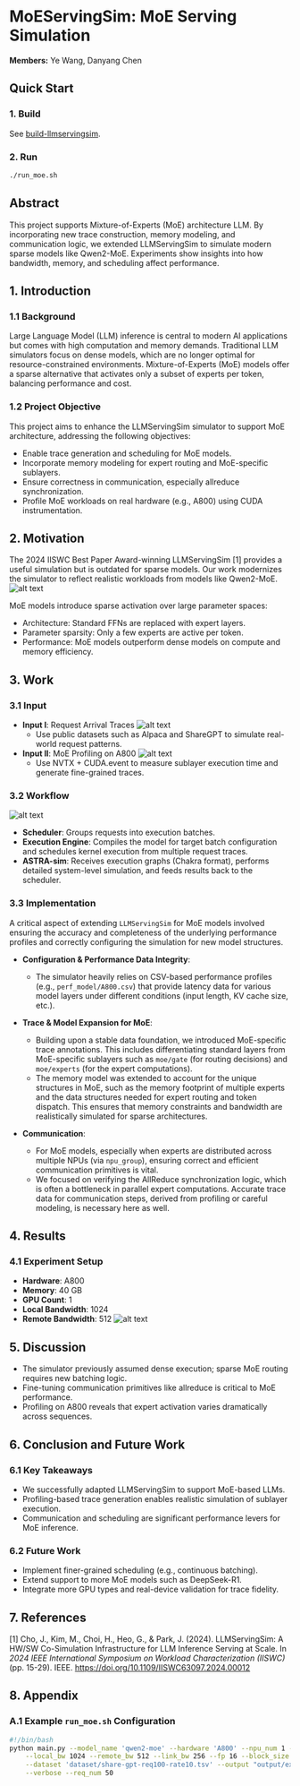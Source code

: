 # MoEServingSim: MoE Serving Simulation

**Members:** Ye Wang, Danyang Chen

## Quick Start
### 1. Build
See [build-llmservingsim](https://github.com/casys-kaist/LLMServingSim?tab=readme-ov-file#build-llmservingsim).

### 2. Run
```bash
./run_moe.sh
```


## Abstract

This project supports Mixture-of-Experts (MoE) architecture LLM. By incorporating new trace construction, memory modeling, and communication logic, we extended LLMServingSim to simulate modern sparse models like Qwen2-MoE. Experiments show insights into how bandwidth, memory, and scheduling affect performance.

## 1. Introduction

### 1.1 Background

Large Language Model (LLM) inference is central to modern AI applications but comes with high computation and memory demands. Traditional LLM simulators focus on dense models, which are no longer optimal for resource-constrained environments. Mixture-of-Experts (MoE) models offer a sparse alternative that activates only a subset of experts per token, balancing performance and cost.

### 1.2 Project Objective

This project aims to enhance the LLMServingSim simulator to support MoE architecture, addressing the following objectives:

* Enable trace generation and scheduling for MoE models.
* Incorporate memory modeling for expert routing and MoE-specific sublayers.
* Ensure correctness in communication, especially allreduce synchronization.
* Profile MoE workloads on real hardware (e.g., A800) using CUDA instrumentation.

## 2. Motivation

The 2024 IISWC Best Paper Award-winning LLMServingSim [1] provides a useful simulation but is outdated for sparse models. Our work modernizes the simulator to reflect realistic workloads from models like Qwen2-MoE.
![alt text](pictures/MoE.jpg)

MoE models introduce sparse activation over large parameter spaces:

* Architecture: Standard FFNs are replaced with expert layers.
* Parameter sparsity: Only a few experts are active per token.
* Performance: MoE models outperform dense models on compute and memory efficiency.

## 3. Work

### 3.1 Input

* **Input I**: Request Arrival Traces
![alt text](pictures/Request.png)
  * Use public datasets such as Alpaca and ShareGPT to simulate real-world request patterns.
* **Input II**: MoE Profiling on A800
![alt text](pictures/profile.png)
  * Use NVTX + CUDA.event to measure sublayer execution time and generate fine-grained traces.

### 3.2 Workflow
![alt text](pictures/workflow.png)
* **Scheduler**: Groups requests into execution batches.
* **Execution Engine**: Compiles the model for target batch configuration and schedules kernel execution from multiple request traces.
* **ASTRA-sim**: Receives execution graphs (Chakra format), performs detailed system-level simulation, and feeds results back to the scheduler.

### 3.3 Implementation

A critical aspect of extending `LLMServingSim` for MoE models involved ensuring the accuracy and completeness of the underlying performance profiles and correctly configuring the simulation for new model structures.

*   **Configuration & Performance Data Integrity**:
    *   The simulator heavily relies on CSV-based performance profiles (e.g., `perf_model/A800.csv`) that provide latency data for various model layers under different conditions (input length, KV cache size, etc.).

*   **Trace & Model Expansion for MoE**:
    *   Building upon a stable data foundation, we introduced MoE-specific trace annotations. This includes differentiating standard layers from MoE-specific sublayers such as `moe/gate` (for routing decisions) and `moe/experts` (for the expert computations).
    *   The memory model was extended to account for the unique structures in MoE, such as the memory footprint of multiple experts and the data structures needed for expert routing and token dispatch. This ensures that memory constraints and bandwidth are realistically simulated for sparse architectures.

*   **Communication**:
    *   For MoE models, especially when experts are distributed across multiple NPUs (via `npu_group`), ensuring correct and efficient communication primitives is vital.
    *   We focused on verifying the AllReduce synchronization logic, which is often a bottleneck in parallel expert computations. Accurate trace data for communication steps, derived from profiling or careful modeling, is necessary here as well.

## 4. Results

### 4.1 Experiment Setup

* **Hardware**: A800
* **Memory**: 40 GB
* **GPU Count**: 1
* **Local Bandwidth**: 1024
* **Remote Bandwidth**: 512
![alt text](pictures/output.png)
## 5. Discussion

* The simulator previously assumed dense execution; sparse MoE routing requires new batching logic.
* Fine-tuning communication primitives like allreduce is critical to MoE performance.
* Profiling on A800 reveals that expert activation varies dramatically across sequences.

## 6. Conclusion and Future Work

### 6.1 Key Takeaways

* We successfully adapted LLMServingSim to support MoE-based LLMs.
* Profiling-based trace generation enables realistic simulation of sublayer execution.
* Communication and scheduling are significant performance levers for MoE inference.

### 6.2 Future Work

* Implement finer-grained scheduling (e.g., continuous batching).
* Extend support to more MoE models such as DeepSeek-R1.
* Integrate more GPU types and real-device validation for trace fidelity.

## 7. References
[1] Cho, J., Kim, M., Choi, H., Heo, G., & Park, J. (2024). LLMServingSim: A HW/SW Co-Simulation Infrastructure for LLM Inference Serving at Scale. In *2024 IEEE International Symposium on Workload Characterization (IISWC)* (pp. 15-29). IEEE. https://doi.org/10.1109/IISWC63097.2024.00012

## 8. Appendix

### A.1 Example `run_moe.sh` Configuration

```bash
#!/bin/bash
python main.py --model_name 'qwen2-moe' --hardware 'A800' --npu_num 1 --npu_group 1 --npu_mem 40 \
    --local_bw 1024 --remote_bw 512 --link_bw 256 --fp 16 --block_size 8 \
    --dataset 'dataset/share-gpt-req100-rate10.tsv' --output "output/example_run.csv" \
    --verbose --req_num 50
```
